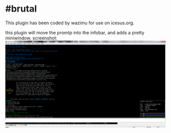 # #brutal

This plugin has been coded by wazimu for use on icesus.org.

this plugin will move the promtp into the infobar, and adds a pretty miniwindow.
screenshot:
![ALt text](brutal/screenshots/screenshot-01.png)

